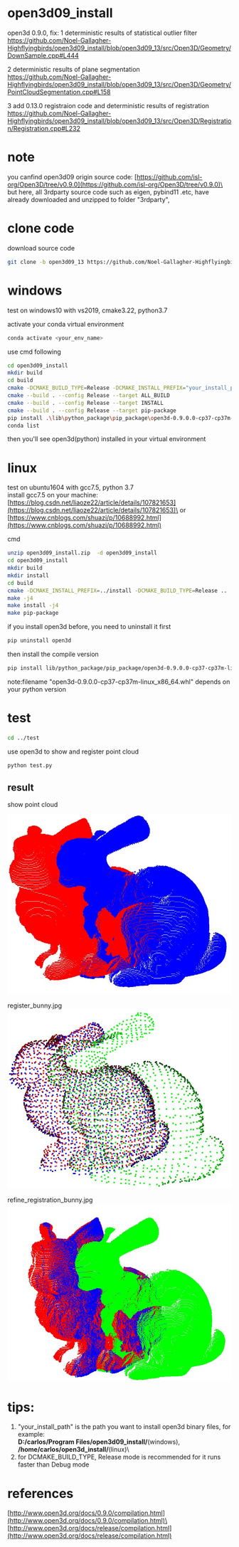 # open3d09_install
open3d 0.9.0, fix:
1 deterministic results of statistical outlier filter\
https://github.com/Noel-Gallagher-Highflyingbirds/open3d09_install/blob/open3d09_13/src/Open3D/Geometry/DownSample.cpp#L444

2 deterministic results of plane segmentation\
https://github.com/Noel-Gallagher-Highflyingbirds/open3d09_install/blob/open3d09_13/src/Open3D/Geometry/PointCloudSegmentation.cpp#L158

3 add 0.13.0 registraion code and deterministic results of registration
https://github.com/Noel-Gallagher-Highflyingbirds/open3d09_install/blob/open3d09_13/src/Open3D/Registration/Registration.cpp#L232




# note
you canfind open3d09 origin source code: [https://github.com/isl-org/Open3D/tree/v0.9.0](https://github.com/isl-org/Open3D/tree/v0.9.0)\
but here, all 3rdparty source code such as eigen, pybind11 .etc, have already downloaded and unzipped to folder "3rdparty",

# clone code
download source code
```bash
git clone -b open3d09_13 https://github.com/Noel-Gallagher-Highflyingbirds/open3d09_install.git
```



# windows
test on windows10 with vs2019, cmake3.22, python3.7

activate your conda virtual environment
```bash
conda activate <your_env_name>
```

use cmd following
```bash
cd open3d09_install
mkdir build
cd build
cmake -DCMAKE_BUILD_TYPE=Release -DCMAKE_INSTALL_PREFIX="your_install_path" ..
cmake --build . --config Release --target ALL_BUILD
cmake --build . --config Release --target INSTALL
cmake --build . --config Release --target pip-package
pip install .\lib\python_package\pip_package\open3d-0.9.0.0-cp37-cp37m-win_amd64.whl
conda list
```
then you'll see open3d(python) installed in your virtual environment

# linux
test on ubuntu1604 with gcc7.5, python 3.7\
install gcc7.5 on your machine:\
[https://blog.csdn.net/liaoze22/article/details/107821653](https://blog.csdn.net/liaoze22/article/details/107821653)\
or\
[https://www.cnblogs.com/shuazi/p/10688992.html](https://www.cnblogs.com/shuazi/p/10688992.html)

cmd
```bash
unzip open3d09_install.zip  -d open3d09_install
cd open3d09_install
mkdir build
mkdir install
cd build
cmake -DCMAKE_INSTALL_PREFIX=../install -DCMAKE_BUILD_TYPE=Release ..
make -j4
make install -j4
make pip-package
```
if you install open3d before, you need to uninstall it first
```bash
pip uninstall open3d
```
then install the compile version
```bash
pip install lib/python_package/pip_package/open3d-0.9.0.0-cp37-cp37m-linux_x86_64.whl
```
note:filename "open3d-0.9.0.0-cp37-cp37m-linux_x86_64.whl" depends on your python version

# test
```bash
cd ../test
```
use open3d to show and register point cloud
```bash
python test.py
```

## result
show point cloud

![image](./pictures/show_bunny.jpg)

register_bunny.jpg
![image](./pictures/register_bunny.jpg)

refine_registration_bunny.jpg
![image](./pictures/refine_registration_bunny.jpg)


# tips:
1. "your_install_path" is the path you want to install open3d binary files, for example: \
**D:/carlos/Program Files/open3d09_install/**(windows), \
**/home/carlos/open3d_install/**(linux)\
2. for DCMAKE_BUILD_TYPE, Release mode is recommended for it runs faster than Debug mode

# references
[http://www.open3d.org/docs/0.9.0/compilation.html](http://www.open3d.org/docs/0.9.0/compilation.html)\
[http://www.open3d.org/docs/release/compilation.html](http://www.open3d.org/docs/release/compilation.html)


